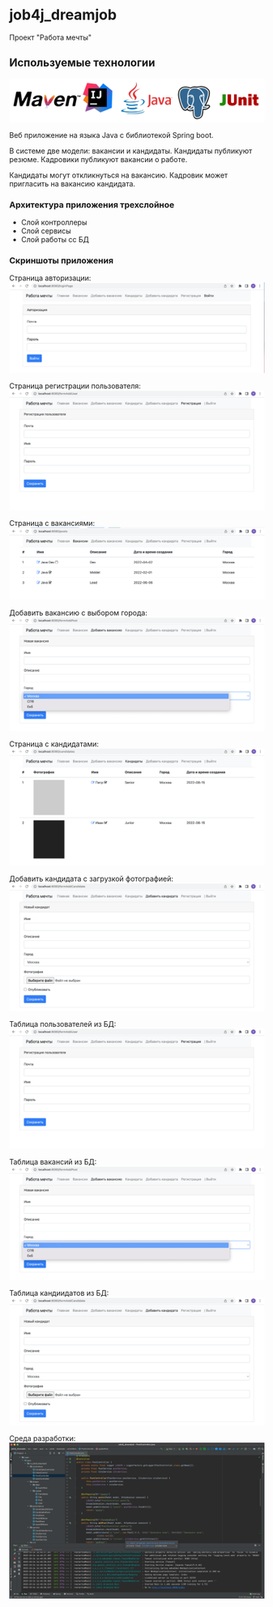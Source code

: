 # job4j_dreamjob
Проект "Работа мечты"

## Используемые технологии

![tech.png](src/main/resources/img/readme/tech.png)

Веб приложение на языка Java с библиотекой Spring boot.

В системе две модели: вакансии и кандидаты. Кандидаты публикуют резюме. Кадровики публикуют вакансии о работе.

Кандидаты могут откликнуться на вакансию. Кадровик может пригласить на вакансию кандидата.

### Архитектура приложения трехслойное
- Слой контроллеры
- Слой сервисы
- Слой работы сс БД


### Скриншоты приложения

Страница авторизации:
![reg.png](src/main/resources/img/readme/reg.png)

Страница регистрации пользователя:
![addUser.png](src/main/resources/img/readme/addUser.png)

Страница с вакансиями:
![post.png](src/main/resources/img/readme/post.png)

Добавить вакансию с выбором города:
![addPost.png](src/main/resources/img/readme/addPost.png)

Страница с кандидатами:
![candidate.png](src/main/resources/img/readme/candidate.png)

Добавить кандидата с загрузкой фотографией:
![addCandidate.png](src/main/resources/img/readme/addCandidate.png)

Таблица пользователей из БД:
![addUser.png](src/main/resources/img/readme/addUser.png)

Таблица вакансий из БД:
![addPost.png](src/main/resources/img/readme/addPost.png)

Таблица кандиидатов из БД:
![addCandidate.png](src/main/resources/img/readme/addCandidate.png)

Среда разработки:
![dev.png](src/main/resources/img/readme/dev.png)
